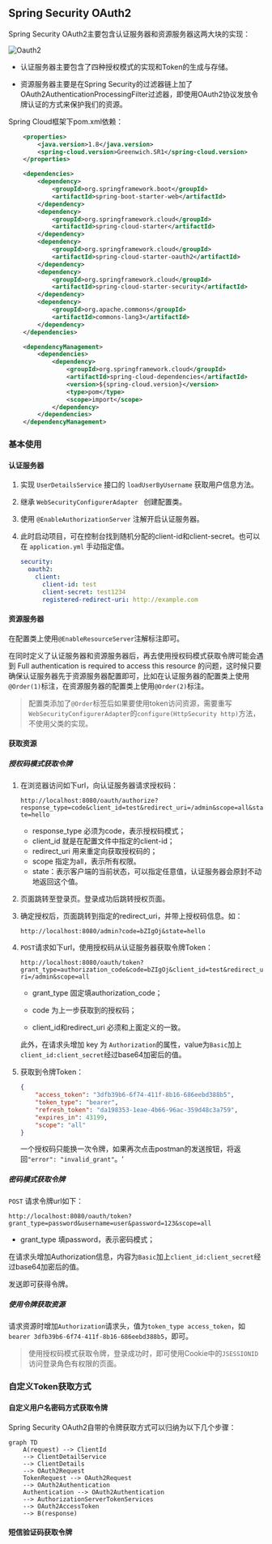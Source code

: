 ## Spring Security OAuth2

Spring Security OAuth2主要包含认证服务器和资源服务器这两大块的实现：

![Oauth2](D:\GitHub\StudyNotes\notes\spring\oauth.assets\20190624155418.png)

- 认证服务器主要包含了四种授权模式的实现和Token的生成与存储。

- 资源服务器主要是在Spring Security的过滤器链上加了OAuth2AuthenticationProcessingFilter过滤器，即使用OAuth2协议发放令牌认证的方式来保护我们的资源。

Spring Cloud框架下pom.xml依赖：

```xml
	<properties>
        <java.version>1.8</java.version>
        <spring-cloud.version>Greenwich.SR1</spring-cloud.version>
    </properties>

    <dependencies>
        <dependency>
            <groupId>org.springframework.boot</groupId>
            <artifactId>spring-boot-starter-web</artifactId>
        </dependency>
        <dependency>
            <groupId>org.springframework.cloud</groupId>
            <artifactId>spring-cloud-starter</artifactId>
        </dependency>
        <dependency>
            <groupId>org.springframework.cloud</groupId>
            <artifactId>spring-cloud-starter-oauth2</artifactId>
        </dependency>
        <dependency>
            <groupId>org.springframework.cloud</groupId>
            <artifactId>spring-cloud-starter-security</artifactId>
        </dependency>
        <dependency>
            <groupId>org.apache.commons</groupId>
            <artifactId>commons-lang3</artifactId>
        </dependency>
    </dependencies>

    <dependencyManagement>
        <dependencies>
            <dependency>
                <groupId>org.springframework.cloud</groupId>
                <artifactId>spring-cloud-dependencies</artifactId>
                <version>${spring-cloud.version}</version>
                <type>pom</type>
                <scope>import</scope>
            </dependency>
        </dependencies>
    </dependencyManagement>
```

### 基本使用

#### 认证服务器

1. 实现 `UserDetailsService` 接口的 `loadUserByUsername` 获取用户信息方法。

2. 继承 `WebSecurityConfigurerAdapter ` 创建配置类。

3. 使用 `@EnableAuthorizationServer` 注解开启认证服务器。

4. 此时启动项目，可在控制台找到随机分配的client-id和client-secret。也可以在 `application.yml` 手动指定值。

   ```yml
   security:
     oauth2:
       client:
         client-id: test
         client-secret: test1234
         registered-redirect-uri: http://example.com
   ```

#### 资源服务器

在配置类上使用`@EnableResourceServer`注解标注即可。

在同时定义了认证服务器和资源服务器后，再去使用授权码模式获取令牌可能会遇到 Full authentication is required to access this resource 的问题，这时候只要确保认证服务器先于资源服务器配置即可，比如在认证服务器的配置类上使用`@Order(1)`标注，在资源服务器的配置类上使用`@Order(2)`标注。

> 配置类添加了`@Order`标签后如果要使用token访问资源，需要重写`WebSecurityConfigurerAdapter`的`configure(HttpSecurity http)`方法，不使用父类的实现。

#### 获取资源

##### 授权码模式获取令牌

1. 在浏览器访问如下url，向认证服务器请求授权码：

   `http://localhost:8080/oauth/authorize?response_type=code&client_id=test&redirect_uri=/admin&scope=all&state=hello`

   - response_type 必须为code，表示授权码模式；
   - client_id 就是在配置文件中指定的client-id；
   - redirect_uri 用来重定向获取授权码的；
   - scope 指定为all，表示所有权限。
   - state：表示客户端的当前状态，可以指定任意值，认证服务器会原封不动地返回这个值。

2. 页面跳转至登录页。登录成功后跳转授权页面。

3. 确定授权后，页面跳转到指定的redirect_uri，并带上授权码信息。如：

   `http://localhost:8080/admin?code=bZIgOj&state=hello`
   
4. `POST`请求如下url，使用授权码从认证服务器获取令牌Token：

   `http://localhost:8080/oauth/token?grant_type=authorization_code&code=bZIgOj&client_id=test&redirect_uri=/admin&scope=all`

   - grant_type 固定填authorization_code；

   - code 为上一步获取到的授权码；

   - client_id和redirect_uri 必须和上面定义的一致。

   此外，在请求头增加 key 为 `Authorization`的属性，value为`Basic`加上`client_id:client_secret`经过base64加密后的值。

5. 获取到令牌Token：

   ```json
   {
       "access_token": "3dfb39b6-6f74-411f-8b16-686eebd388b5",
       "token_type": "bearer",
       "refresh_token": "da198353-1eae-4b66-96ac-359d48c3a759",
       "expires_in": 43199,
       "scope": "all"
   }
   ```

   一个授权码只能换一次令牌，如果再次点击postman的发送按钮，将返回`"error": "invalid_grant"`。‘

##### 密码模式获取令牌

`POST` 请求令牌url如下：

`http://localhost:8080/oauth/token?grant_type=password&username=user&password=123&scope=all`

- grant_type 填password，表示密码模式；


在请求头增加Authorization信息，内容为`Basic`加上`client_id:client_secret`经过base64加密后的值。

发送即可获得令牌。

##### 使用令牌获取资源

请求资源时增加`Authorization`请求头，值为`token_type access_token`，如`bearer 3dfb39b6-6f74-411f-8b16-686eebd388b5`，即可。

> 使用授权码模式获取令牌，登录成功时，即可使用Cookie中的`JSESSIONID`访问登录角色有权限的页面。

### 自定义Token获取方式

#### 自定义用户名密码方式获取令牌

Spring Security OAuth2自带的令牌获取方式可以归纳为以下几个步骤：

```mermaid
graph TD
	A(request) --> ClientId
	--> ClientDetailService
	--> ClientDetails
	--> OAuth2Request
	TokenRequest --> OAuth2Request
	--> OAuth2Authentication
	Authentication --> OAuth2Authentication
	--> AuthorizationServerTokenServices
	--> OAuth2AccessToken
	--> B(response)
```

#### 短信验证码获取令牌
